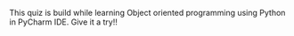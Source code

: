 This quiz is build while learning Object oriented programming using Python in PyCharm IDE. Give it a try!!
